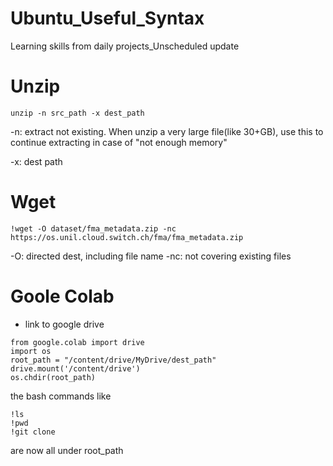 # Ubuntu_Useful_Syntax
Learning skills from daily projects_Unscheduled update

Unzip
======
```
unzip -n src_path -x dest_path
```
-n: extract not existing.     When unzip a very large file(like 30+GB), use this to continue extracting in case of "not enough memory"

-x: dest path

Wget
=====
```
!wget -O dataset/fma_metadata.zip -nc https://os.unil.cloud.switch.ch/fma/fma_metadata.zip 
```
-O: directed dest, including file name
-nc: not covering existing files

Goole Colab
=====
* link to google drive
```
from google.colab import drive
import os
root_path = "/content/drive/MyDrive/dest_path"
drive.mount('/content/drive')
os.chdir(root_path)
```
the bash commands like
```
!ls
!pwd
!git clone
```
are now all under root_path
